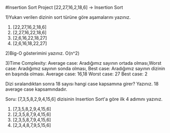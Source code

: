 #Insertion Sort Project
[22,27,16,2,18,6] -> Insertion Sort

1)Yukarı verilen dizinin sort türüne göre aşamalarını yazınız.
1) [22,27,16,2,18,6] 
2) [2,27,16,22,18,6] 
3) [2,6,16,22,18,27] 
4) [2,6,16,18,22,27] 

2)Big-O gösterimini yazınız.
  O(n^2)
  
3)Time Complexity: Average case: Aradığımız sayının ortada olması,Worst case: Aradığımız sayının sonda olması, Best case: Aradığımız sayının dizinin en başında olması.
  Average case: 16,18 Worst case: 27  Best case: 2
  
Dizi sıralandıktan sonra 18 sayısı hangi case kapsamına girer? Yazınız.
  18 average case kapsamındadır.


Soru: [7,3,5,8,2,9,4,15,6] dizisinin Insertion Sort'a göre ilk 4 adımını yazınız.
  1) [7,3,5,8,2,9,4,15,6]
  2) [2,3,5,8,7,9,4,15,6]
  3) [2,3,5,8,7,9,4,15,6]
  4) [2,3,4,8,7,9,5,15,6]

